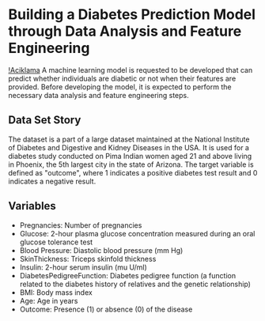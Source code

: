 # Building a Diabetes Prediction Model through Data Analysis and Feature Engineering

[!Aciklama](https://www.eczacidansaglik.com/haber/t_1632829586.jpg)
A machine learning model is requested to be developed that can predict whether individuals are diabetic or not when their features are provided. Before developing the model, it is expected to perform the necessary data analysis and feature engineering steps.

## Data Set Story
The dataset is a part of a large dataset maintained at the National Institute of Diabetes and Digestive and Kidney Diseases in the USA. It is used for a diabetes study conducted on Pima Indian women aged 21 and above living in Phoenix, the 5th largest city in the state of Arizona. The target variable is defined as "outcome", where 1 indicates a positive diabetes test result and 0 indicates a negative result.

## Variables
- Pregnancies: Number of pregnancies
- Glucose: 2-hour plasma glucose concentration measured during an oral glucose tolerance test
- Blood Pressure: Diastolic blood pressure (mm Hg)
- SkinThickness: Triceps skinfold thickness
- Insulin: 2-hour serum insulin (mu U/ml)
- DiabetesPedigreeFunction: Diabetes pedigree function (a function related to the diabetes history of relatives and the genetic relationship)
- BMI: Body mass index
- Age: Age in years
- Outcome: Presence (1) or absence (0) of the disease
